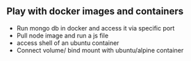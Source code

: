 ## Play with docker images and containers

+ Run mongo db in docker and access it via specific port
+ Pull node image and run a js file
+ access shell of an ubuntu container
+ Connect volume/ bind mount with ubuntu/alpine container